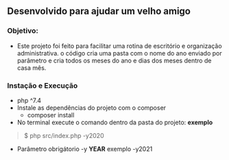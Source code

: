## Desenvolvido para ajudar um velho amigo
 
### Objetivo:
 - Este projeto foi feito para facilitar uma rotina de escritório e organização administrativa. o código cria uma pasta com o nome do ano enviado por parâmetro e cria todos os meses do ano e dias dos meses dentro de casa mês.  

### Instação e Execução
- php ^7.4
- Instale as dependências do projeto com o composer
    - composer install
- No terminal execute o comando dentro da pasta do projeto: <strong>exemplo</strong> 
> $ php src/index.php -y2020
- Parâmetro obrigátorio -y <strong>YEAR</strong> exemplo -y2021